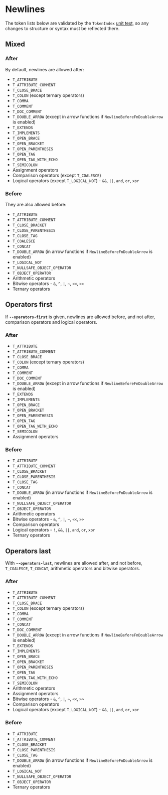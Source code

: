 # Newlines

The token lists below are validated by the `TokenIndex` [unit test][], so any
changes to structure or syntax must be reflected there.

## Mixed

### After

By default, newlines are allowed after:

- `T_ATTRIBUTE`
- `T_ATTRIBUTE_COMMENT`
- `T_CLOSE_BRACE`
- `T_COLON` (except ternary operators)
- `T_COMMA`
- `T_COMMENT`
- `T_DOC_COMMENT`
- `T_DOUBLE_ARROW` (except in arrow functions if `NewlineBeforeFnDoubleArrow` is
  enabled)
- `T_EXTENDS`
- `T_IMPLEMENTS`
- `T_OPEN_BRACE`
- `T_OPEN_BRACKET`
- `T_OPEN_PARENTHESIS`
- `T_OPEN_TAG`
- `T_OPEN_TAG_WITH_ECHO`
- `T_SEMICOLON`
- Assignment operators
- Comparison operators (except `T_COALESCE`)
- Logical operators (except `T_LOGICAL_NOT`) - `&&`, `||`, `and`, `or`, `xor`

### Before

They are also allowed before:

- `T_ATTRIBUTE`
- `T_ATTRIBUTE_COMMENT`
- `T_CLOSE_BRACKET`
- `T_CLOSE_PARENTHESIS`
- `T_CLOSE_TAG`
- `T_COALESCE`
- `T_CONCAT`
- `T_DOUBLE_ARROW` (in arrow functions if `NewlineBeforeFnDoubleArrow` is
  enabled)
- `T_LOGICAL_NOT`
- `T_NULLSAFE_OBJECT_OPERATOR`
- `T_OBJECT_OPERATOR`
- Arithmetic operators
- Bitwise operators - `&`, `^`, `|`, `~`, `<<`, `>>`
- Ternary operators

## Operators first

If **`--operators-first`** is given, newlines are allowed before, and not after,
comparison operators and logical operators.

### After

- `T_ATTRIBUTE`
- `T_ATTRIBUTE_COMMENT`
- `T_CLOSE_BRACE`
- `T_COLON` (except ternary operators)
- `T_COMMA`
- `T_COMMENT`
- `T_DOC_COMMENT`
- `T_DOUBLE_ARROW` (except in arrow functions if `NewlineBeforeFnDoubleArrow` is
  enabled)
- `T_EXTENDS`
- `T_IMPLEMENTS`
- `T_OPEN_BRACE`
- `T_OPEN_BRACKET`
- `T_OPEN_PARENTHESIS`
- `T_OPEN_TAG`
- `T_OPEN_TAG_WITH_ECHO`
- `T_SEMICOLON`
- Assignment operators

### Before

- `T_ATTRIBUTE`
- `T_ATTRIBUTE_COMMENT`
- `T_CLOSE_BRACKET`
- `T_CLOSE_PARENTHESIS`
- `T_CLOSE_TAG`
- `T_CONCAT`
- `T_DOUBLE_ARROW` (in arrow functions if `NewlineBeforeFnDoubleArrow` is
  enabled)
- `T_NULLSAFE_OBJECT_OPERATOR`
- `T_OBJECT_OPERATOR`
- Arithmetic operators
- Bitwise operators - `&`, `^`, `|`, `~`, `<<`, `>>`
- Comparison operators
- Logical operators - `!`, `&&`, `||`, `and`, `or`, `xor`
- Ternary operators

## Operators last

With **`--operators-last`**, newlines are allowed after, and not before,
`T_COALESCE`, `T_CONCAT`, arithmetic operators and bitwise operators.

### After

- `T_ATTRIBUTE`
- `T_ATTRIBUTE_COMMENT`
- `T_CLOSE_BRACE`
- `T_COLON` (except ternary operators)
- `T_COMMA`
- `T_COMMENT`
- `T_CONCAT`
- `T_DOC_COMMENT`
- `T_DOUBLE_ARROW` (except in arrow functions if `NewlineBeforeFnDoubleArrow` is
  enabled)
- `T_EXTENDS`
- `T_IMPLEMENTS`
- `T_OPEN_BRACE`
- `T_OPEN_BRACKET`
- `T_OPEN_PARENTHESIS`
- `T_OPEN_TAG`
- `T_OPEN_TAG_WITH_ECHO`
- `T_SEMICOLON`
- Arithmetic operators
- Assignment operators
- Bitwise operators - `&`, `^`, `|`, `~`, `<<`, `>>`
- Comparison operators
- Logical operators (except `T_LOGICAL_NOT`) - `&&`, `||`, `and`, `or`, `xor`

### Before

- `T_ATTRIBUTE`
- `T_ATTRIBUTE_COMMENT`
- `T_CLOSE_BRACKET`
- `T_CLOSE_PARENTHESIS`
- `T_CLOSE_TAG`
- `T_DOUBLE_ARROW` (in arrow functions if `NewlineBeforeFnDoubleArrow` is
  enabled)
- `T_LOGICAL_NOT`
- `T_NULLSAFE_OBJECT_OPERATOR`
- `T_OBJECT_OPERATOR`
- Ternary operators

[unit test]: ../tests/unit/TokenIndexTest.php
